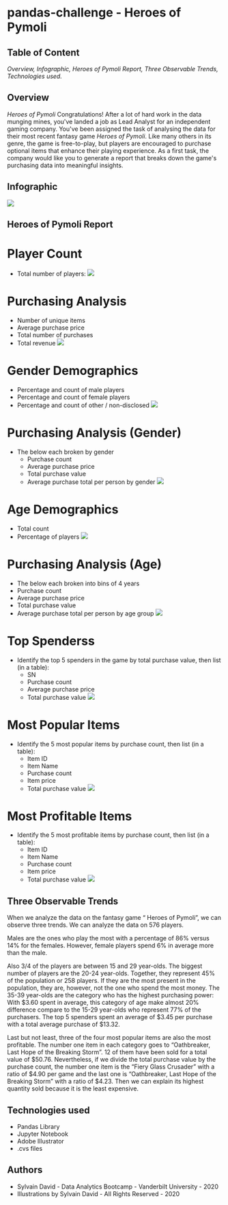 # pandas-challenge - Heroes of Pymoli

## Table of Content ##
*Overview,*
*Infographic,*
*Heroes of Pymoli Report,*
*Three Observable Trends,*
*Technologies used.*


## Overview ##
*Heroes of Pymoli*
Congratulations! After a lot of hard work in the data munging mines, you've landed a job as Lead Analyst for an independent gaming company. You've been assigned the task of analysing the data for their most recent fantasy game *Heroes of Pymoli*.
Like many others in its genre, the game is free-to-play, but players are encouraged to purchase optional items that enhance their playing experience. As a first task, the company would like you to generate a report that breaks down the game's purchasing data into meaningful insights.

## Infographic ##
![](Assets/INFOGRAPHIC.png)

## Heroes of Pymoli Report ##

# Player Count #
* Total number of players:
![](Assets/COUNT.png)

# Purchasing Analysis #
* Number of unique items
* Average purchase price
* Total number of purchases
* Total revenue
![](Assets/PURCHASE%20ANALYSIS.png)

# Gender Demographics #
* Percentage and count of male players
* Percentage and count of female players
* Percentage and count of other / non-disclosed
![](Assets/GENDER.png)

# Purchasing Analysis (Gender) #
* The below each broken by gender
  * Purchase count
  * Average purchase price
  * Total purchase value
  * Average purchase total per person by gender
![](Assets/PURCHASEGENDER.png)

# Age Demographics #
* Total count
* Percentage of players
![](Assets/AGE.png)

# Purchasing Analysis (Age) #
* The below each broken into bins of 4 years
* Purchase count
* Average purchase price
* Total purchase value
* Average purchase total per person by age group
![](Assets/PURCHASEAGE.png)

# Top Spenderss #
* Identify the top 5 spenders in the game by total purchase value, then list (in a table):
  * SN
  * Purchase count
  * Average purchase price
  * Total purchase value
![](Assets/TOPSPENDER.png)

# Most Popular Items #
* Identify the 5 most popular items by purchase count, then list (in a table):
  * Item ID
  * Item Name
  * Purchase count
  * Item price
  * Total purchase value
![](Assets/MOSTPOPULARITEM.png)

# Most Profitable Items #
* Identify the 5 most profitable items by purchase count, then list (in a table):
  * Item ID
  * Item Name
  * Purchase count
  * Item price
  * Total purchase value
![](Assets/MOSTPROFITSABLEITEM.png)


## Three Observable Trends ##

When we analyze the data on the fantasy game “ Heroes of Pymoli”, we can observe three trends. We can analyze the data on 576 players.

Males are the ones who play the most with a percentage of 86% versus 14% for the females. However, female players spend 6% in average more than the male.

Also 3/4 of the players are between 15 and 29 year-olds. The biggest number of players are the 20-24 year-olds. Together, they represent 45% of the population or 258 players. If they are the most present in the population, they are, however, not the one who spend the most money. The 35-39 year-olds are the category who has the highest purchasing power: With $3.60 spent in average, this category of age make almost 20% difference compare to the 15-29 year-olds who represent 77% of the purchasers. The top 5 spenders spent an average of $3.45 per purchase with a total average purchase of $13.32.

Last but not least, three of the four most popular items are also the most profitable. The number one item in each category goes to “Oathbreaker, Last Hope of the Breaking Storm”. 12 of them have been sold for a total value of $50.76. Nevertheless, if we divide the total purchase value by the purchase count, the number one item is the “Fiery Glass Crusader” with a ratio of $4.90 per game and the last one is “Oathbreaker, Last Hope of the Breaking Storm” with a ratio of $4.23. Then we can explain its highest quantity sold because it is the least expensive.


## Technologies used ##
* Pandas Library
* Jupyter Notebook
* Adobe Illustrator
* .cvs files
  
## Authors ##
* Sylvain David - Data Analytics Bootcamp - Vanderbilt University - 2020
* Illustrations by Sylvain David - All Rights Reserved - 2020